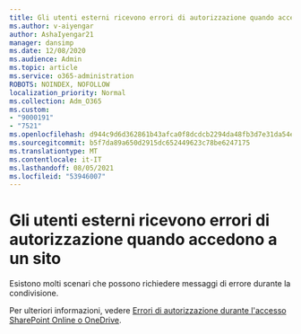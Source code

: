 ```yaml
---
title: Gli utenti esterni ricevono errori di autorizzazione quando accedono a un sito
ms.author: v-aiyengar
author: AshaIyengar21
manager: dansimp
ms.date: 12/08/2020
ms.audience: Admin
ms.topic: article
ms.service: o365-administration
ROBOTS: NOINDEX, NOFOLLOW
localization_priority: Normal
ms.collection: Adm_O365
ms.custom:
- "9000191"
- "7521"
ms.openlocfilehash: d944c9d6d362861b43afca0f8dcdcb2294da48fb3d7e31da54e2f3b2dae18e42
ms.sourcegitcommit: b5f7da89a650d2915dc652449623c78be6247175
ms.translationtype: MT
ms.contentlocale: it-IT
ms.lasthandoff: 08/05/2021
ms.locfileid: "53946007"
---
```

# <a name="external-users-receive-permission-errors-when-accessing-a-site"></a>Gli utenti esterni ricevono errori di autorizzazione quando accedono a un sito

Esistono molti scenari che possono richiedere messaggi di errore durante la condivisione. 

Per ulteriori informazioni, vedere [Errori di autorizzazione durante l'accesso SharePoint Online o OneDrive](https://docs.microsoft.com/sharepoint/troubleshoot/administration/access-denied-or-need-permission-error-sharepoint-online-or-onedrive-for-business).